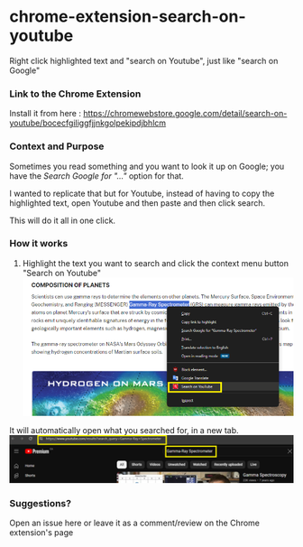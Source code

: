 # chrome-extension-search-on-youtube
Right click highlighted text and "search on Youtube", just like "search on Google"

### Link to the Chrome Extension
Install it from here : https://chromewebstore.google.com/detail/search-on-youtube/bocecfgiliggfjjnkgolpekipdjbhlcm

### Context and Purpose
Sometimes you read something and you want to look it up on Google; you have the *Search Google for "..."* option for that.

I wanted to replicate that but for Youtube, instead of having to copy the highlighted text, open Youtube and then paste and then click search.

This will do it all in one click.

### How it works
1. Highlight the text you want to search and click the context menu button "Search on Youtube"
![](ex_img1.png)

It will automatically open what you searched for, in a new tab.
![](ex_img2.png)

### Suggestions?
Open an issue here or leave it as a comment/review on the Chrome extension's page
